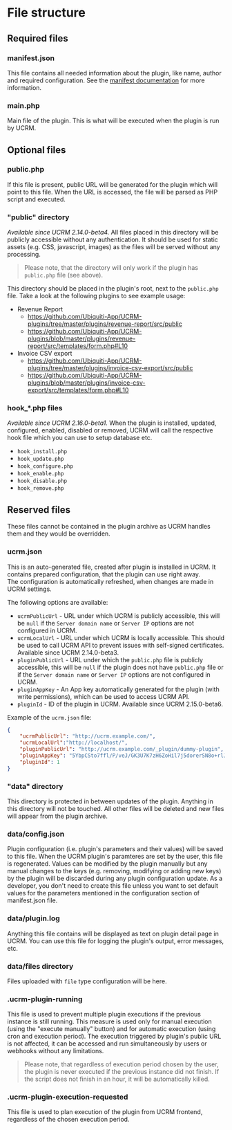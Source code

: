 # File structure

## Required files

### manifest.json
This file contains all needed information about the plugin, like name, author and required configuration. See the [manifest documentation](manifest.md) for more information.

### main.php
Main file of the plugin. This is what will be executed when the plugin is run by UCRM.

## Optional files

### public.php
If this file is present, public URL will be generated for the plugin which will point to this file. When the URL is accessed, the file will be parsed as PHP script and executed.

### "public" directory
*Available since UCRM 2.14.0-beta4.*
All files placed in this directory will be publicly accessible without any authentication. It should be used for static assets (e.g. CSS, javascript, images) as the files will be served without any processing.  
> Please note, that the directory will only work if the plugin has `public.php` file (see above).

This directory should be placed in the plugin's root, next to the `public.php` file. Take a look at the following plugins to see example usage:
- Revenue Report
    - https://github.com/Ubiquiti-App/UCRM-plugins/tree/master/plugins/revenue-report/src/public
    - https://github.com/Ubiquiti-App/UCRM-plugins/blob/master/plugins/revenue-report/src/templates/form.php#L10
- Invoice CSV export
    - https://github.com/Ubiquiti-App/UCRM-plugins/tree/master/plugins/invoice-csv-export/src/public
    - https://github.com/Ubiquiti-App/UCRM-plugins/blob/master/plugins/invoice-csv-export/src/templates/form.php#L10

### hook_*.php files
*Available since UCRM 2.16.0-beta1.*
When the plugin is installed, updated, configured, enabled, disabled or removed, UCRM will call the respective hook file which you can use to setup database etc.
- `hook_install.php`
- `hook_update.php`
- `hook_configure.php`
- `hook_enable.php`
- `hook_disable.php`
- `hook_remove.php`

## Reserved files
These files cannot be contained in the plugin archive as UCRM handles them and they would be overridden.

### ucrm.json
This is an auto-generated file, created after plugin is installed in UCRM. It contains prepared configuration, that the plugin can use right away.  
The configuration is automatically refreshed, when changes are made in UCRM settings.

The following options are available:
- `ucrmPublicUrl` - URL under which UCRM is publicly accessible, this will be `null` if the `Server domain name` or `Server IP` options are not configured in UCRM.
- `ucrmLocalUrl` - URL under which UCRM is locally accessible. This should be used to call UCRM API to prevent issues with self-signed certificates. Available since UCRM 2.14.0-beta3.
- `pluginPublicUrl` - URL under which the `public.php` file is publicly accessible, this will be `null` if the plugin does not have `public.php` file or if the `Server domain name` or `Server IP` options are not configured in UCRM.
- `pluginAppKey` - An App key automatically generated for the plugin (with write permissions), which can be used to access UCRM API.
- `pluginId` - ID of the plugin in UCRM. Available since UCRM 2.15.0-beta6.

Example of the `ucrm.json` file:
```json
{
    "ucrmPublicUrl": "http://ucrm.example.com/",
    "ucrmLocalUrl":"http://localhost/",
    "pluginPublicUrl": "http://ucrm.example.com/_plugin/dummy-plugin",
    "pluginAppKey": "5YbpCSto7ffl/P/veJ/GK3U7K7zH6ZoHil7j5dorerSN8o+rlJJq6X/uFGZQF2WL",
    "pluginId": 1
}
```

### "data" directory
This directory is protected in between updates of the plugin. Anything in this directory will not be touched. All other files will be deleted and new files will appear from the plugin archive.

### data/config.json
Plugin configuration (i.e. plugin's parameters and their values) will be saved to this file. When the UCRM plugin's paramteres are set by the user, this file is regenerated. Values can be modified by the plugin manually but any manual changes to the keys (e.g. removing, modifying or adding new keys) by the plugin will be discarded during any plugin configuration update. As a developer, you don't need to create this file unless you want to set default values for the parameters mentioned in the configuration section of manifest.json file.

### data/plugin.log
Anything this file contains will be displayed as text on plugin detail page in UCRM. You can use this file for logging the plugin's output, error messages, etc.

### data/files directory
Files uploaded with `file` type configuration will be here.

### .ucrm-plugin-running
This file is used to prevent multiple plugin executions if the previous instance is still running. This measure is used only for manual execution (using the "execute manually" button) and for automatic execution (using cron and execution period). The execution triggered by plugin's public URL is not affected, it can be accessed and run simultaneously by users or webhooks without any limitations.

> Please note, that regardless of execution period chosen by the user, the plugin is never executed if the previous instance did not finish. If the script does not finish in an hour, it will be automatically killed.

### .ucrm-plugin-execution-requested
This file is used to plan execution of the plugin from UCRM frontend, regardless of the chosen execution period.
